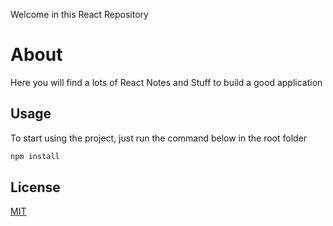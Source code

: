 Welcome in this React Repository

# About

Here you will find a lots of React Notes and Stuff to build a good application

## Usage

To start using the project, just run the command below in the root folder 

```bash
npm install
```

## License
[MIT](https://choosealicense.com/licenses/mit/)

